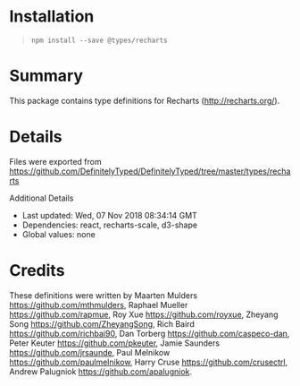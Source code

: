 # Installation
> `npm install --save @types/recharts`

# Summary
This package contains type definitions for Recharts (http://recharts.org/).

# Details
Files were exported from https://github.com/DefinitelyTyped/DefinitelyTyped/tree/master/types/recharts

Additional Details
 * Last updated: Wed, 07 Nov 2018 08:34:14 GMT
 * Dependencies: react, recharts-scale, d3-shape
 * Global values: none

# Credits
These definitions were written by Maarten Mulders <https://github.com/mthmulders>, Raphael Mueller <https://github.com/rapmue>, Roy Xue <https://github.com/royxue>, Zheyang Song <https://github.com/ZheyangSong>, Rich Baird <https://github.com/richbai90>, Dan Torberg <https://github.com/caspeco-dan>, Peter Keuter <https://github.com/pkeuter>, Jamie Saunders <https://github.com/jrsaunde>, Paul Melnikow <https://github.com/paulmelnikow>, Harry Cruse <https://github.com/crusectrl>, Andrew Palugniok <https://github.com/apalugniok>.
